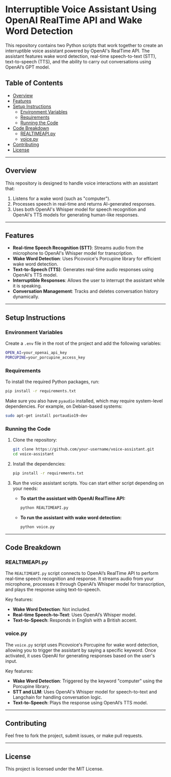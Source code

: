 
# Interruptible Voice Assistant Using OpenAI RealTime API and Wake Word Detection

This repository contains two Python scripts that work together to create an interruptible voice assistant powered by OpenAI's RealTime API. The assistant features wake word detection, real-time speech-to-text (STT), text-to-speech (TTS), and the ability to carry out conversations using OpenAI’s GPT model.

## Table of Contents
- [Overview](#overview)
- [Features](#features)
- [Setup Instructions](#setup-instructions)
  - [Environment Variables](#environment-variables)
  - [Requirements](#requirements)
  - [Running the Code](#running-the-code)
- [Code Breakdown](#code-breakdown)
  - [REALTIMEAPI.py](#realtimeapipy)
  - [voice.py](#voicepy)
- [Contributing](#contributing)
- [License](#license)

---

## Overview

This repository is designed to handle voice interactions with an assistant that:
1. Listens for a wake word (such as "computer").
2. Processes speech in real-time and returns AI-generated responses.
3. Uses both OpenAI's Whisper model for speech recognition and OpenAI's TTS models for generating human-like responses.

---

## Features
- **Real-time Speech Recognition (STT)**: Streams audio from the microphone to OpenAI's Whisper model for transcription.
- **Wake Word Detection**: Uses Picovoice's Porcupine library for efficient wake word detection.
- **Text-to-Speech (TTS)**: Generates real-time audio responses using OpenAI's TTS model.
- **Interruptible Responses**: Allows the user to interrupt the assistant while it is speaking.
- **Conversation Management**: Tracks and deletes conversation history dynamically.

---

## Setup Instructions

### Environment Variables

Create a `.env` file in the root of the project and add the following variables:

```bash
OPEN_AI=your_openai_api_key
PORCUPINE=your_porcupine_access_key
```

### Requirements

To install the required Python packages, run:

```bash
pip install -r requirements.txt
```

Make sure you also have `pyaudio` installed, which may require system-level dependencies. For example, on Debian-based systems:

```bash
sudo apt-get install portaudio19-dev
```

### Running the Code

1. Clone the repository:
    ```bash
    git clone https://github.com/your-username/voice-assistant.git
    cd voice-assistant
    ```

2. Install the dependencies:
    ```bash
    pip install -r requirements.txt
    ```

3. Run the voice assistant scripts. You can start either script depending on your needs:

    - **To start the assistant with OpenAI RealTime API:**
      ```bash
      python REALTIMEAPI.py
      ```

    - **To run the assistant with wake word detection:**
      ```bash
      python voice.py
      ```

---

## Code Breakdown

### REALTIMEAPI.py

The `REALTIMEAPI.py` script connects to OpenAI’s RealTime API to perform real-time speech recognition and response. It streams audio from your microphone, processes it through OpenAI’s Whisper model for transcription, and plays the response using text-to-speech.

Key features:
- **Wake Word Detection**: Not included.
- **Real-time Speech-to-Text**: Uses OpenAI’s Whisper model.
- **Text-to-Speech**: Responds in English with a British accent.

### voice.py

The `voice.py` script uses Picovoice's Porcupine for wake word detection, allowing you to trigger the assistant by saying a specific keyword. Once activated, it uses OpenAI for generating responses based on the user's input.

Key features:
- **Wake Word Detection**: Triggered by the keyword "computer" using the Porcupine library.
- **STT and LLM**: Uses OpenAI's Whisper model for speech-to-text and Langchain for handling conversation logic.
- **Text-to-Speech**: Plays the response using OpenAI’s TTS model.

---

## Contributing

Feel free to fork the project, submit issues, or make pull requests.

---

## License

This project is licensed under the MIT License.
